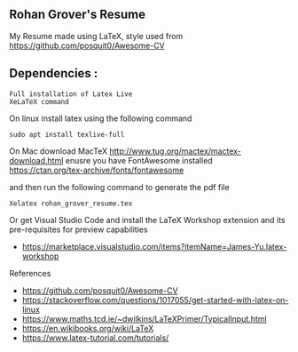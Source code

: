 ## Rohan Grover's Resume 

My Resume made using LaTeX, style used from https://github.com/posquit0/Awesome-CV


## Dependencies :
    Full installation of Latex Live
    XeLaTeX command


On linux install latex using the following command

    sudo apt install texlive-full

On Mac 
    download MacTeX http://www.tug.org/mactex/mactex-download.html
    enusre you have FontAwesome installed https://ctan.org/tex-archive/fonts/fontawesome

and then run the following command to generate the pdf file

    Xelatex rohan_grover_resume.tex

Or get Visual Studio Code and install the LaTeX Workshop extension and its pre-requisites for preview capabilities
* https://marketplace.visualstudio.com/items?itemName=James-Yu.latex-workshop

References
* https://github.com/posquit0/Awesome-CV
* https://stackoverflow.com/questions/1017055/get-started-with-latex-on-linux
* https://www.maths.tcd.ie/~dwilkins/LaTeXPrimer/TypicalInput.html
* https://en.wikibooks.org/wiki/LaTeX
* https://www.latex-tutorial.com/tutorials/

